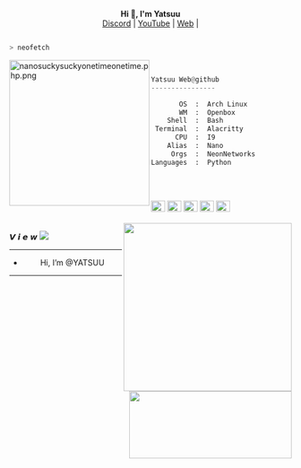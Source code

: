 <p align='center'>
  <b>Hi 👋, I'm Yatsuu</b><br>
  <a href="https://discord.gg/HYCG85qyJE">Discord</a> |
  <a href="https://www.youtube.com/channel/UCzB_8wDO6PXE9F_jGzCndHg">YouTube</a> |
  <a href="https://yatsuuweb.000webhostapp.com/">Web</a> |



```bash

> neofetch

```
<img src="https://cdn.discordapp.com/attachments/830129144476991508/949297754377707580/fff.ico.gif" align="left" src="https://i.pinimg.com/originals/96/a0/fc/96a0fce84427fedab035cc02f68332a3.jpg" alt="nanosuckysuckyonetimeonetime.php.png" width="250" height="260">

```py


Yatsuu Web@github
----------------

       OS  :  Arch Linux
       WM  :  Openbox
    Shell  :  Bash
 Terminal  :  Alacritty
      CPU  :  I9
    Alias  :  Nano
     Orgs  :  NeonNetworks
Languages  :  Python

  
```
<p align="left">
  &nbsp; &nbsp; &nbsp; &nbsp; &nbsp;&nbsp; &nbsp; &nbsp; &nbsp; &nbsp;&nbsp; &nbsp; &nbsp; &nbsp; &nbsp; &nbsp; &nbsp; &nbsp; &nbsp; &nbsp; &nbsp;&nbsp; &nbsp; &nbsp; &nbsp; &nbsp;&nbsp; &nbsp; &nbsp; &nbsp; &nbsp;
  <a target="_blank" rel="noopener noreferrer" href="https://camo.githubusercontent.com/bfd75ee3cb7e6f9bd22afee032df4b11489b5b579bdaf204478880d03acb8193/68747470733a2f2f7669612e706c616365686f6c6465722e636f6d2f31352f4646464630302f3030303030303f746578743d2b"><img alt="#474342" src="https://camo.githubusercontent.com/bfd75ee3cb7e6f9bd22afee032df4b11489b5b579bdaf204478880d03acb8193/68747470733a2f2f7669612e706c616365686f6c6465722e636f6d2f31352f4646464630302f3030303030303f746578743d2b" width="25" height="20" data-canonical-src="https://via.placeholder.com/15/FFFF00/000000?text=+" style="max-width: 100%;"></a>
  <a target="_blank" rel="noopener noreferrer" href="https://camo.githubusercontent.com/d59c300ac5266e17c7eb4dc41f4623e9e5ce1d0bd599cbec7deebcd96f958632/68747470733a2f2f7669612e706c616365686f6c6465722e636f6d2f31352f3030303030302f3030303030303f746578743d2b"><img alt="#fbedf6"
  src="https://camo.githubusercontent.com/d59c300ac5266e17c7eb4dc41f4623e9e5ce1d0bd599cbec7deebcd96f958632/68747470733a2f2f7669612e706c616365686f6c6465722e636f6d2f31352f3030303030302f3030303030303f746578743d2b" width="25" height="20" data-canonical-src="https://via.placeholder.com/15/000000/000000?text=+" style="max-width: 100%;"></a>
  <a target="_blank" rel="noopener noreferrer" href="https://camo.githubusercontent.com/713b5679a7c6da2080de0b873ae6942a0d37bbaf7440991fa2f8382980908dcc/68747470733a2f2f7669612e706c616365686f6c6465722e636f6d2f31352f4144443845362f3030303030303f746578743d2b"><img alt="#c9594d" src="https://camo.githubusercontent.com/713b5679a7c6da2080de0b873ae6942a0d37bbaf7440991fa2f8382980908dcc/68747470733a2f2f7669612e706c616365686f6c6465722e636f6d2f31352f4144443845362f3030303030303f746578743d2b" width="25" height="20" data-canonical-src="https://via.placeholder.com/15/ADD8E6/000000?text=+" style="max-width: 100%;"></a>
  <a target="_blank" rel="noopener noreferrer" href="https://camo.githubusercontent.com/577225d1ecf238e18e0059c0e1a87c6fa9292e1de94283069aecaeef4054ec20/68747470733a2f2f7669612e706c616365686f6c6465722e636f6d2f31352f4646464646462f3030303030303f746578743d2b"><img alt="#f8b9b2" src="https://camo.githubusercontent.com/577225d1ecf238e18e0059c0e1a87c6fa9292e1de94283069aecaeef4054ec20/68747470733a2f2f7669612e706c616365686f6c6465722e636f6d2f31352f4646464646462f3030303030303f746578743d2b" width="25" height="20" data-canonical-src="https://via.placeholder.com/15/FFFFFF/000000?text=+" style="max-width: 100%;"></a>
  <a target="_blank" rel="noopener noreferrer" href="https://camo.githubusercontent.com/22947a24440bd4083764b6b4af259d5afdf334fc6b8ed9a548fb7d9c033c6fa1/68747470733a2f2f7669612e706c616365686f6c6465722e636f6d2f31352f3830303038302f3030303030303f746578743d2b"><img alt="#f8b9b2" src="https://camo.githubusercontent.com/22947a24440bd4083764b6b4af259d5afdf334fc6b8ed9a548fb7d9c033c6fa1/68747470733a2f2f7669612e706c616365686f6c6465722e636f6d2f31352f3830303038302f3030303030303f746578743d2b" width="25" height="20" data-canonical-src="https://via.placeholder.com/15/800080/000000?text=+" style="max-width: 100%;"></a>
	<a target="_blank" rel="noopener noreferrer" href="><img src="" width="110" height="20" data-canonical-src="https://komarev.com/ghpvc/?username=psauxx&amp;style=flat-square" style="max-width: 100%;"></a><br><br>
	<a target="_blank" rel="noopener noreferrer" href="https://camo.githubusercontent.com/1991a9017c23f792e49a94abd3fa6dc3a92f38f6477b01807483f2016ef80780/68747470733a2f2f6769746875622d726561646d652d73746174732e76657263656c2e6170702f6170693f757365726e616d653d7073617578782673686f775f69636f6e733d74727565267468656d653d7261646963616c"><img align="right" width="300" src="https://github-readme-stats.vercel.app/api?username=YatsuuWeb&theme=midnight-purple&show_icons=true" data-canonical-src="https://github-readme-stats.vercel.app/api?username=psauxx&amp;show_icons=true&amp;theme=radical" style="max-width: 100%;"></a>
	<a target="_blank" rel="noopener noreferrer" href="https://camo.githubusercontent.com/b37763484b6fe8435681d1011c6363bdb5d75bb56c214693e4a5a12d952a7cdc/68747470733a2f2f6769746875622d726561646d652d73746174732d65696768742d74686574612e76657263656c2e6170702f6170692f746f702d6c616e67732f3f757365726e616d653d707361757878267468656d653d7261646963616c266c61796f75743d636f6d70616374266578636c7564655f6c616e673d6a6176612b72"><img width="290" height="120" align="right" src="https://github-readme-stats.vercel.app/api/top-langs?username=yatsuuWeb&amp;show_icons=true&amp;locale=en&amp;theme=midnight-purple" data-canonical-src="https://github-readme-stats-eight-theta.vercel.app/api/top-langs/?username=psauxx&amp;theme=radical&amp;layout=compact&amp;exclude_lang=java+r" style="max-width: 100%;"></a> 
</p>
𝙑 𝙞 𝙚 𝙬
<img src="https://profile-counter.glitch.me/%7BYatsuuWebt%7D/count.svg" style="max-width: 100%;">







------------												
- <p align="center"> Hi, I’m @YATSUU

-----------------

<!---
Yatsuu Web/Yatsuu Web is a ✨ special ✨ repository because its `README.md` (this file) appears on your GitHub profile.
You can click the Preview link to take a look at your changes.
--->
